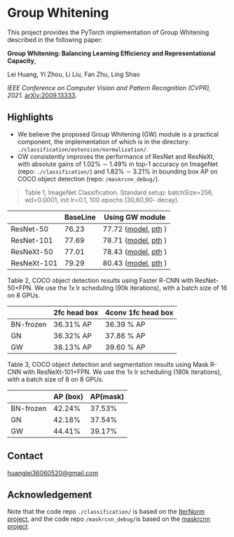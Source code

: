 # Group Whitening

This project provides the PyTorch implementation of Group Whitening described in the following paper:

**Group Whitening: Balancing Learning Efficiency and Representational Capacity**, 

Lei Huang, Yi Zhou, Li Liu, Fan Zhu, Ling Shao

*IEEE Conference on Computer Vision and Pattern Recognition (CVPR), 2021*.   [arXiv:2009.13333](https://arxiv.org/abs/2009.13333).



## Highlights
* We believe the proposed Group Whitening (GW) module is a practical component, the implementation of which is in the directory:  `./classification/extension/normalization/`.
* GW consistently improves the performance of ResNet and ResNeXt, with absolute gains of 1.02% ∼ 1.49% in top-1 accuracy on ImageNet (repo: `./classification/`) and 1.82% ∼ 3.21% in bounding box AP on COCO object detection (repo: `/maskrcnn_debug/`).



> Table 1, ImageNet Classification. Standard setup: batchSize=256,  wd=0.0001, init lr=0.1, 100 epochs (30,60,90- decay).

|             | BaseLine | Using GW module                                              |
| ----------- | -------- | ------------------------------------------------------------ |
| ResNet-50   | 76.23    | 77.72 ([model](./classification/ImageNet/models/resnet_whiten_010n.py), [pth](https://drive.google.com/file/d/1bNeTDhfu5jg8aBatOCSQAe_WzTouUfHA/view?usp=sharing) ) |
| ResNet-101  | 77.69    | 78.71 ([model](./classification/ImageNet/models/resnet_whiten_010n.py), [pth](https://drive.google.com/file/d/1BnuzZzpaQ6rgBHho5mOQhBWBh1Lh-trK/view?usp=sharing) ) |
| ResNeXt-50  | 77.01    | 78.43 ([model](./classification/ImageNet/models/resnext_whiten_010n.py), [pth](https://drive.google.com/file/d/1pJSIbjeHpELJ5zlWOF6ekRGjykRYf6tO/view?usp=sharing) ) |
| ResNeXt-101 | 79.29    | 80.43 ([model](./classification/ImageNet/models/resnext_whiten_010n.py), [pth](https://drive.google.com/file/d/1lVAvTSCnHs-Ij5gt7ubQvLmZzUQdKUNt/view?usp=sharing) ) |



Table 2, COCO object detection results using Faster R-CNN with ResNet-50+FPN.  We use the 1x lr scheduling (90k iterations), with a batch size of 16 on 8 GPUs. 

|           | 2fc head box | 4conv 1fc head box |
| --------- | ------------ | ------------------ |
| BN-frozen | 36.31% AP    | 36.39 % AP         |
| GN        | 36.32% AP    | 37.86 % AP         |
| GW        | 38.13% AP    | 39.60 % AP         |

Table 3, COCO object detection and segmentation results using Mask R-CNN with ResNeXt-101+FPN.  We use the 1x lr scheduling (180k iterations), with a batch size of  8 on 8 GPUs. 

|           | AP (box) | AP(mask) |
| --------- | -------- | -------- |
| BN-frozen | 42.24%   | 37.53%   |
| GN        | 42.18%   | 37.54%   |
| GW        | 44.41%   | 39.17%   |



## Contact

huanglei36060520@gmail.com



## Acknowledgement

Note that the code repo `./classification/` is based on the [IterNorm project](https://github.com/huangleiBuaa/IterNorm), and the code repo `/maskrcnn_debug/`is based on the [maskrcnn project](https://github.com/facebookresearch/maskrcnn-benchmark).